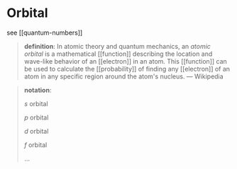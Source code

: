 # Orbital

see [[quantum-numbers]]

> **definition**: In atomic theory and quantum mechanics, an _atomic orbital_ is a mathematical [[function]] describing the location and wave-like behavior of an [[electron]] in an atom. This [[function]] can be used to calculate the [[probability]] of finding any [[electron]] of an atom in any specific region around the atom's nucleus. &mdash; Wikipedia

> **notation**:
>
> $s$ orbital
>
> $p$ orbital
>
> $d$ orbital
>
> $f$ orbital
>
> $\dots$
